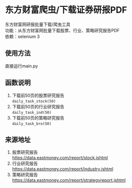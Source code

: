 # 东方财富爬虫/下载证券研报PDF<br>
东方财富网研报批量下载/爬虫工具<br>
功能：从东方财富网批量下载股票、行业、策略研究报告PDF<br>
依赖：selenium 3<br>

## 使用方法<br>
直接运行main.py<br>

## 函数说明<br>
1. 下载前50页的股票研究报告<br>
`daily_task_stock(50)`<br>
2. 下载前50页的行业研究报告<br>
`daily_task_ind(50)`<br>
3. 下载前50页的策略研究报告<br>
`daily_task_bro(50)`<br>

## 来源地址<br>
1. 股票研究报告<br>
https://data.eastmoney.com/report/stock.jshtml<br>
2. 行业研究报告<br>
https://data.eastmoney.com/report/industry.jshtml<br>
3. 策略研究报告<br>
https://data.eastmoney.com/report/strategyreport.jshtml<br>

